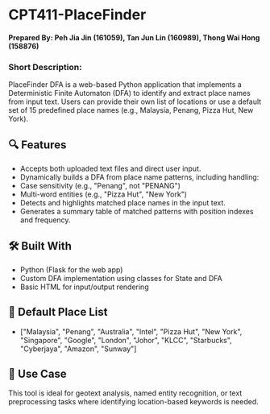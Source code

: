 # CPT411-PlaceFinder
#### **Prepared By:** Peh Jia Jin (161059), Tan Jun Lin (160989), Thong Wai Hong (158876)

### Short Description:
PlaceFinder DFA is a web-based Python application that implements a Deterministic Finite Automaton (DFA) to identify and extract place names from input text. Users can provide their own list of locations or use a default set of 15 predefined place names (e.g., Malaysia, Penang, Pizza Hut, New York).

## 🔍 Features
- Accepts both uploaded text files and direct user input.
- Dynamically builds a DFA from place name patterns, including handling:
- Case sensitivity (e.g., "Penang", not "PENANG")
- Multi-word entities (e.g., "Pizza Hut", "New York")
- Detects and highlights matched place names in the input text.
- Generates a summary table of matched patterns with position indexes and frequency.

## 🛠 Built With
- Python (Flask for the web app)
- Custom DFA implementation using classes for State and DFA
- Basic HTML for input/output rendering

## 📂 Default Place List
- ["Malaysia", "Penang", "Australia", "Intel", "Pizza Hut", 
 "New York", "Singapore", "Google", "London", "Johor", 
 "KLCC", "Starbucks", "Cyberjaya", "Amazon", "Sunway"]

## 📌 Use Case 
This tool is ideal for geotext analysis, named entity recognition, or text preprocessing tasks where identifying location-based keywords is needed.
